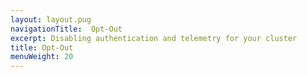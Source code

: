 ```yaml
---
layout: layout.pug
navigationTitle:  Opt-Out
excerpt: Disabling authentication and telemetry for your cluster
title: Opt-Out
menuWeight: 20
---
```

